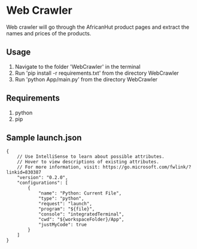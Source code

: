 # Web Crawler

Web crawler will go through the AfricanHut product pages and extract the names and prices of the products.
## Usage

1. Navigate to the folder 'WebCrawler' in the terminal 
2. Run 'pip install -r requirements.txt' from the directory WebCrawler
3. Run 'python App/main.py' from the directory WebCrawler

## Requirements

1. python
2. pip

## Sample launch.json

    {
        // Use IntelliSense to learn about possible attributes.
        // Hover to view descriptions of existing attributes.
        // For more information, visit: https://go.microsoft.com/fwlink/?linkid=830387
        "version": "0.2.0",
        "configurations": [
            {
                "name": "Python: Current File",
                "type": "python",
                "request": "launch",
                "program": "${file}",
                "console": "integratedTerminal",
                "cwd": "${workspaceFolder}/App",
                "justMyCode": true
            }
        ]
    }
